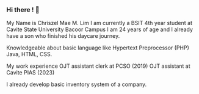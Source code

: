 ### Hi there ! 👋
My Name is Chriszel Mae M. Lim 
I am currently a BSIT 4th year student at Cavite State University Bacoor Campus I am 24 years of age and I already have a son who finished his daycare journey.

Knowledgeable about basic language like Hypertext Preprocessor (PHP)
Java, HTML, CSS.

My work experience OJT assistant clerk at PCSO (2019)
OJT assistant at Cavite PIAS (2023)

I already develop basic inventory system of a company.
<!--
**ChriszelMae/ChriszelMae** is a ✨ _special_ ✨ repository because its `README.md` (this file) appears on your GitHub profile.

Here are some ideas to get you started:

- 🔭 I’m currently working on ...
- 🌱 I’m currently learning ...
- 👯 I’m looking to collaborate on ...
- 🤔 I’m looking for help with ...
- 💬 Ask me about ...
- 📫 How to reach me: ...
- 😄 Pronouns: ...
- ⚡ Fun fact: ...
-->
